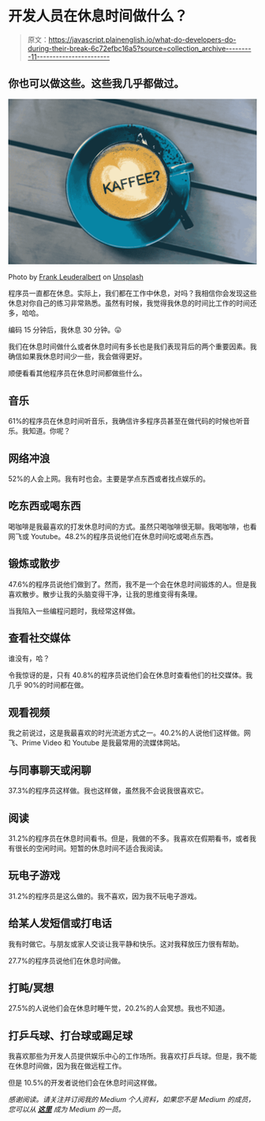 # 开发人员在休息时间做什么？

> 原文：<https://javascript.plainenglish.io/what-do-developers-do-during-their-break-6c72efbc16a5?source=collection_archive---------11----------------------->

## 你也可以做这些。这些我几乎都做过。

![](img/cc4059dc09644c79debe19e6684b2b37.png)

Photo by [Frank Leuderalbert](https://unsplash.com/@frank_leuderalbert?utm_source=medium&utm_medium=referral) on [Unsplash](https://unsplash.com?utm_source=medium&utm_medium=referral)

程序员一直都在休息。实际上，我们都在工作中休息，对吗？我相信你会发现这些休息对你自己的练习非常熟悉。虽然有时候，我觉得我休息的时间比工作的时间还多，哈哈。

编码 15 分钟后，我休息 30 分钟。😛

我们在休息时间做什么或者休息时间有多长也是我们表现背后的两个重要因素。我确信如果我休息时间少一些，我会做得更好。

顺便看看其他程序员在休息时间都做些什么。

## 音乐

61%的程序员在休息时间听音乐，我确信许多程序员甚至在做代码的时候也听音乐。我知道。你呢？

## 网络冲浪

52%的人会上网。我有时也会。主要是学点东西或者找点娱乐的。

## 吃东西或喝东西

喝咖啡是我最喜欢的打发休息时间的方式。虽然只喝咖啡很无聊。我喝咖啡，也看网飞或 Youtube。48.2%的程序员说他们在休息时间吃或喝点东西。

## 锻炼或散步

47.6%的程序员说他们做到了。然而，我不是一个会在休息时间锻炼的人。但是我喜欢散步。散步让我的头脑变得干净，让我的思维变得有条理。

当我陷入一些编程问题时，我经常这样做。

## 查看社交媒体

谁没有，哈？

令我惊讶的是，只有 40.8%的程序员说他们会在休息时查看他们的社交媒体。我几乎 90%的时间都在做。

## 观看视频

我之前说过，这是我最喜欢的时光流逝方式之一。40.2%的人说他们这样做。网飞、Prime Video 和 Youtube 是我最常用的流媒体网站。

## 与同事聊天或闲聊

37.3%的程序员这样做。我也这样做，虽然我不会说我很喜欢它。

## 阅读

31.2%的程序员在休息时间看书。但是，我做的不多。我喜欢在假期看书，或者我有很长的空闲时间。短暂的休息时间不适合我阅读。

## 玩电子游戏

31.2%的程序员是这么做的。我不喜欢，因为我不玩电子游戏。

## 给某人发短信或打电话

我有时做它。与朋友或家人交谈让我平静和快乐。这对我释放压力很有帮助。

27.7%的程序员说他们在休息时间做。

## 打盹/冥想

27.5%的人说他们会在休息时睡午觉，20.2%的人会冥想。我也不知道。

## 打乒乓球、打台球或踢足球

我喜欢那些为开发人员提供娱乐中心的工作场所。我喜欢打乒乓球。但是，我不能在休息时间做，因为我在做远程工作。

但是 10.5%的开发者说他们会在休息时间这样做。

*感谢阅读。请关注并订阅我的 Medium 个人资料，如果您不是 Medium 的成员，您可以从* [***这里***](https://thefemaleprogrammer.medium.com/membership) *成为 Medium 的一员。*